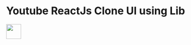 # Youtube ReactJs Clone UI using Lib
 [<img src="https://material-ui.com/static/logo_raw.svg" width="40px" height="40px">](https://material-ui.com/pt/)